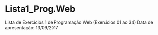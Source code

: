 # Lista1_Prog.Web
Lista de Exercícios 1 de Programação Web
(Exercícios 01 ao 34)
Data de apresentação: 13/09/2017
